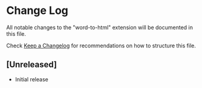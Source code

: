 # Change Log

All notable changes to the "word-to-html" extension will be documented in this file.

Check [Keep a Changelog](http://keepachangelog.com/) for recommendations on how to structure this file.

## [Unreleased]

- Initial release